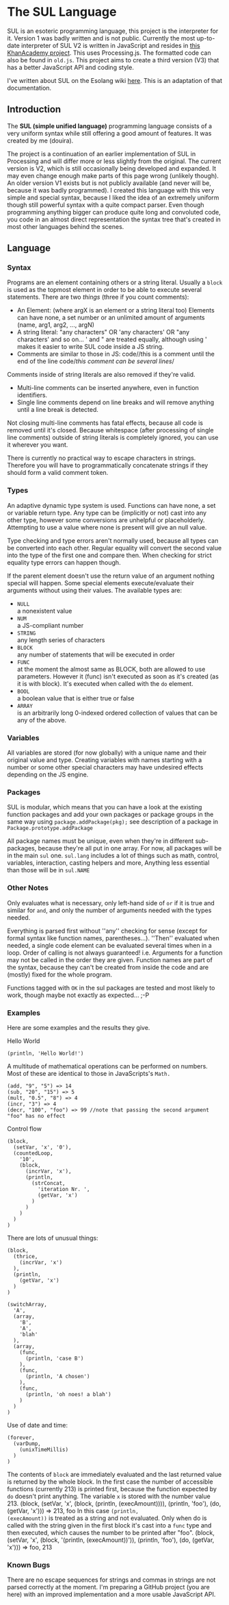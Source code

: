# The SUL Language

SUL is an esoteric programming language, this project is the interpreter for it. Version 1 was badly written and is not public. 
Currently the most up-to-date interpreter of SUL V2 is written in JavaScript and resides in [this KhanAcademy project](https://www.khanacademy.org/computer-programming/sul-v2-an-esoteric-programming-language/4555641989431296). This uses Processing.js. The formatted code can also be found in `old.js`. This project aims to create a third version (V3) that has a better JavaScript API and coding style.

I've written about SUL on the Esolang wiki [here](https://esolangs.org/wiki/SUL). This is an adaptation of that documentation.

## Introduction

The **SUL (simple unified language)** programming language consists of a very uniform syntax while still offering a good amount of features. It was created by me (douira).

The project is a continuation of an earlier implementation of SUL in Processing and will differ more or less slightly from the original.
The current version is V2, which is still occasionally being developed and expanded. It may even change enough make parts of this page wrong (unlikely though). An older version V1 exists but is not publicly available (and never will be, because it was badly programmed).
I created this language with this very simple and special syntax, because I liked the idea of an extremely uniform though still powerful syntax with a quite compact parser.
Even though programming anything bigger can produce quite long and convoluted code, you code in an almost direct representation the syntax tree that's created in most other languages behind the scenes.

## Language

### Syntax

Programs are an element containing others or a string literal. Usually a <code>block</code> is used as the topmost element in order to be able to execute several statements. There are two *things* (three if you count comments):
- An Element: (where argX is an element or a string literal too)
Elements can have none, a set number or an unlimited amount of arguments
(name, arg1, arg2, ..., argN)
- A string literal:
"any characters"
OR 'any characters'
OR "any characters' and so on...
' and " are treated equally, although using ' makes it easier to write SUL code inside a JS string.
- Comments are similar to those in JS:
code//this is a comment until the end of the line
code/_this comment can be several lines_/

Comments inside of string literals are also removed if they're valid.
- Multi-line comments can be inserted anywhere, even in function identifiers.
- Single line comments depend on line breaks and will remove anything until a line break is detected.

Not closing multi-line comments has fatal effects, because all code is removed until it's closed. 
Because whitespace (after processing of single line comments) outside of string literals is completely ignored, you can use it wherever you want.

There is currently no practical way to escape characters in strings. Therefore you will have to programmatically concatenate strings if they should form a valid comment token.

### Types

An adaptive dynamic type system is used. Functions can have none, a set or variable return type.
Any type can be (implicitly or not) cast into any other type, however some conversions are unhelpful or placeholderly.
Attempting to use a value where none is present will give an null value.

Type checking and type errors aren't normally used, because all types can be converted into each other.
Regular equality will convert the second value into the type of the first one and compare then.
When checking for strict equality type errors can happen though.

If the parent element doesn't use the return value of an argument nothing special will happen.
Some special elements execute/evaluate their arguments without using their values.
The available types are:

- `NULL`  
  a nonexistent value
- `NUM`  
  a JS-compliant number
- `STRING`  
  any length series of characters
- `BLOCK`  
  any number of statements that will be executed in order
- `FUNC`  
  at the moment the almost same as BLOCK, both are allowed to use parameters.
  However it (func) isn't executed as soon as it's created (as it is with block).
  It's executed when called with the `do` element.
- `BOOL`  
  a boolean value that is either true or false
- `ARRAY`  
  is an arbitrarily long 0-indexed ordered collection of values that can be any of the above.

### Variables
All variables are stored (for now globally) with a unique name and their original value and type.
Creating variables with names starting with a number or some other special characters may have undesired effects depending on the JS engine.

### Packages
SUL is modular, which means that you can have a look at the existing function packages and add your own packages or package groups in the same way using <code>package.addPackage(pkg);</code>
see description of a package in <code>Package.prototype.addPackage</code>

All package names must be unique, even when they're in different sub-packages, because they're all put in one array.
For now, all packages will be in the main <code>sul</code> one.
<code>sul.lang</code> includes a lot of things such as math, control, variables, interaction, casting helpers and more,
Anything less essential than those will be in <code>sul.NAME</code>

### Other Notes
Only evaluates what is necessary, only left-hand side of <code>or</code> if it is true and similar for <code>and</code>, and only the number of arguments needed with the types needed.

Everything is parsed first without ''any'' checking for sense (except for formal syntax like function names, parentheses...).
''Then'' evaluated when needed, a single code element can be evaluated several times when in a loop.
Order of calling is not always guaranteed! i.e. Arguments for a function may not be called in the order they are given.
Function names are part of the syntax, because they can't be created from inside the code and are (mostly) fixed for the whole program.

Functions tagged with <code>OK</code> in the sul packages are tested and most likely to work, though maybe not exactly as expected... ;-P

### Examples

Here are some examples and the results they give.

Hello World

```
(println, 'Hello World!')
```

A multitude of mathematical operations can be performed on numbers. Most of these are identical to those in JavaScripts's <code>Math.</code>

```
(add, "9", "5") => 14
(sub, "20", "15") => 5
(mult, "0.5", "8") => 4
(incr, "3") => 4
(decr, "100", "foo") => 99 //note that passing the second argument "foo" has no effect
```

Control flow

```
(block,
  (setVar, 'x', '0'),
  (countedLoop,
    '10',
    (block,
      (incrVar, 'x'),
      (println,
        (strConcat,
          'iteration Nr. ',
          (getVar, 'x')
        )
      )
    )
  )
)
```

There are lots of unusual things:

```
(block,
  (thrice,
    (incrVar, 'x')
  ),
  (println,
    (getVar, 'x')
  )
)
```

```
(switchArray,
  'A',
  (array,
    'B',
    'A',
    'blah'
  ),
  (array,
    (func,
      (println, 'case B')
    ),
    (func,
      (println, 'A chosen')
    ),
    (func,
      (println, 'oh noes! a blah')
    )
  )
)
```

Use of date and time:

```
(forever,
  (varDump,
    (unixTimeMillis)
  )
)
```

The contents of <code>block</code> are immediately evaluated and the last returned value is returned by the whole block. In the first case the number of accessible functions (currently 213) is printed first, because the function expected by <code>do</code> doesn't print anything. The variable <code>x</code> is stored with the number value 213.
(block, (setVar, 'x', (block, (println, (execAmount)))), (println, 'foo'), (do, (getVar, 'x'))) => 213, foo
In this case <code>(println, (execAmount))</code> is treated as a string and not evaluated. Only when do is called with the string given in the first block it's cast into a <code>func</code> type and then executed, which causes the number to be printed after "foo".
(block, (setVar, 'x', (block, '(println, (execAmount))')), (println, 'foo'), (do, (getVar, 'x'))) => foo, 213

### Known Bugs

There are no escape sequences for strings and commas in strings are not parsed correctly at the moment. I'm preparing a GitHub project (you are here) with an improved implementation and a more usable JavaScript API.
